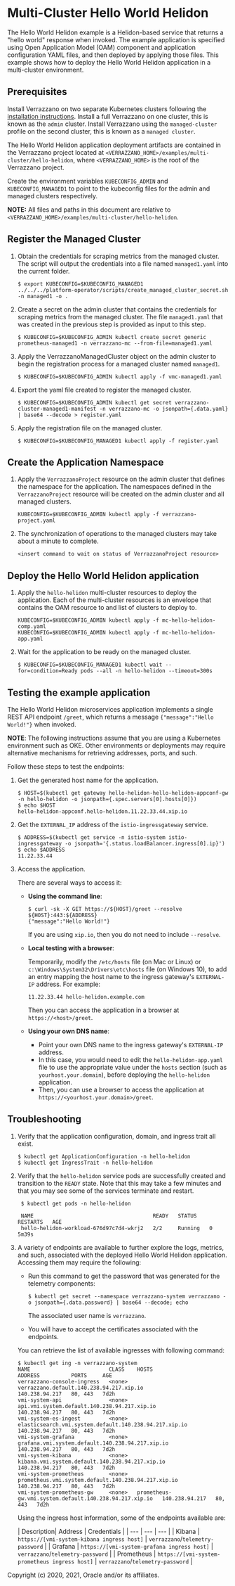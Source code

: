 # Multi-Cluster Hello World Helidon

The Hello World Helidon example is a Helidon-based service that returns a "hello world" response when invoked. The example application is specified using Open Application Model (OAM) component and application configuration YAML files, and then deployed by applying those files.  This example shows how to deploy the Hello World Helidon application in a multi-cluster environment.

## Prerequisites

Install Verrazzano on two separate Kubernetes clusters following the [installation instructions](https://verrazzano.io/docs/setup/install/installation/).  Install a full Verrazzano on one cluster, this is known as the `admin` cluster.  Install Verrazzano using the `managed-cluster` profile on the second cluster, this is known as a `managed cluster`.

The Hello World Helidon application deployment artifacts are contained in the Verrazzano project located at
`<VERRAZZANO_HOME>/examples/multi-cluster/hello-helidon`, where `<VERRAZZANO_HOME>` is the root of the Verrazzano project.

Create the environment variables `KUBECONFIG_ADMIN` and `KUBECONFIG_MANAGED1` to point to the kubeconfig files for the admin and managed clusters respectively.

**NOTE:** All files and paths in this document are relative to
`<VERRAZZANO_HOME>/examples/multi-cluster/hello-helidon`.

## Register the Managed Cluster

1. Obtain the credentials for scraping metrics from the managed cluster.  The script will output the credentials into a file named `managed1.yaml` into the current folder.
   ```
   $ export KUBECONFIG=$KUBECONFIG_MANAGED1
   ../../../platform-operator/scripts/create_managed_cluster_secret.sh -n managed1 -o .
   ```

1. Create a secret on the admin cluster that contains the credentials for scraping metrics from the managed cluster.  The file `managed1.yaml` that was created in the previous step is provided as input to this step.
   ```
   $ KUBECONFIG=$KUBECONFIG_ADMIN kubectl create secret generic prometheus-managed1 -n verrazzano-mc --from-file=managed1.yaml
   ```

1. Apply the VerrazzanoManagedCluster object on the admin cluster to begin the registration process for a managed cluster named `managed1`.
   ```
   $ KUBECONFIG=$KUBECONFIG_ADMIN kubectl apply -f vmc-managed1.yaml
   ```

1. Export the yaml file created to register the managed cluster.
   ```
   $ KUBECONFIG=$KUBECONFIG_ADMIN kubectl get secret verrazzano-cluster-managed1-manifest -n verrazzano-mc -o jsonpath={.data.yaml} | base64 --decode > register.yaml
   ```

1. Apply the registration file on the managed cluster.
   ```
   $ KUBECONFIG=$KUBECONFIG_MANAGED1 kubectl apply -f register.yaml
   ```

## Create the Application Namespace

1. Apply the `VerrazzanoProject` resource on the admin cluster that defines the namespace for the application.  The namespaces defined in the `VerrazzanoProject` resource will be created on the admin cluster and all managed clusters.
   ```
   KUBECONFIG=$KUBECONFIG_ADMIN kubectl apply -f verrazzano-project.yaml
   ```

1. The synchronization of operations to the managed clusters may take about a minute to complete. 
   ```
   <insert command to wait on status of VerrazzanoProject resource>
   ```

## Deploy the Hello World Helidon application

1. Apply the `hello-helidon` multi-cluster resources to deploy the application.  Each of the multi-cluster resources is an envelope that contains the OAM resource to and list of clusters to deploy to.
   ```
   KUBECONFIG=$KUBECONFIG_ADMIN kubectl apply -f mc-hello-helidon-comp.yaml
   KUBECONFIG=$KUBECONFIG_ADMIN kubectl apply -f mc-hello-helidon-app.yaml
   ```

1. Wait for the application to be ready on the managed cluster.
   ```
   $ KUBECONFIG=$KUBECONFIG_MANAGED1 kubectl wait --for=condition=Ready pods --all -n hello-helidon --timeout=300s
   ```

## Testing the example application

The Hello World Helidon microservices application implements a single REST API endpoint `/greet`, which returns a message `{"message":"Hello World!"}` when invoked.

**NOTE**:  The following instructions assume that you are using a Kubernetes
environment such as OKE.  Other environments or deployments may require alternative mechanisms for retrieving addresses,
ports, and such.

Follow these steps to test the endpoints:

1. Get the generated host name for the application.

   ```
   $ HOST=$(kubectl get gateway hello-helidon-hello-helidon-appconf-gw -n hello-helidon -o jsonpath={.spec.servers[0].hosts[0]})
   $ echo $HOST
   hello-helidon-appconf.hello-helidon.11.22.33.44.xip.io
   ```

1. Get the `EXTERNAL_IP` address of the `istio-ingressgateway` service.
   ```
   $ ADDRESS=$(kubectl get service -n istio-system istio-ingressgateway -o jsonpath='{.status.loadBalancer.ingress[0].ip}')
   $ echo $ADDRESS
   11.22.33.44
   ```   

1. Access the application.

   There are several ways to access it:
    * **Using the command line**:
      ```
      $ curl -sk -X GET https://${HOST}/greet --resolve ${HOST}:443:${ADDRESS}
      {"message":"Hello World!"}
      ```
      If you are using `xip.io`, then you do not need to include `--resolve`.
    * **Local testing with a browser**:

      Temporarily, modify the `/etc/hosts` file (on Mac or Linux)
      or `c:\Windows\System32\Drivers\etc\hosts` file (on Windows 10),
      to add an entry mapping the host name to the ingress gateway's `EXTERNAL-IP` address.
      For example:
      ```
      11.22.33.44 hello-helidon.example.com
      ```
      Then you can access the application in a browser at `https://<host>/greet`.

    * **Using your own DNS name**:
        * Point your own DNS name to the ingress gateway's `EXTERNAL-IP` address.
        * In this case, you would need to edit the `hello-helidon-app.yaml` file
          to use the appropriate value under the `hosts` section (such as `yourhost.your.domain`),
          before deploying the `hello-helidon` application.
        * Then, you can use a browser to access the application at `https://<yourhost.your.domain>/greet`.

## Troubleshooting

1. Verify that the application configuration, domain, and ingress trait all exist.
   ```
   $ kubectl get ApplicationConfiguration -n hello-helidon
   $ kubectl get IngressTrait -n hello-helidon
   ```   

1. Verify that the `hello-helidon` service pods are successfully created and transition to the `READY` state.
   Note that this may take a few minutes and that you may see some of the services terminate and restart.
   ```
    $ kubectl get pods -n hello-helidon

    NAME                                      READY   STATUS    RESTARTS   AGE
    hello-helidon-workload-676d97c7d4-wkrj2   2/2     Running   0          5m39s
   ```
1. A variety of endpoints are available to further explore the logs, metrics, and such, associated with
   the deployed Hello World Helidon application.  Accessing them may require the following:

    - Run this command to get the password that was generated for the telemetry components:
        ```
        $ kubectl get secret --namespace verrazzano-system verrazzano -o jsonpath={.data.password} | base64 --decode; echo
        ```
      The associated user name is `verrazzano`.

    - You will have to accept the certificates associated with the endpoints.

   You can retrieve the list of available ingresses with following command:

    ```
    $ kubectl get ing -n verrazzano-system
    NAME                         CLASS    HOSTS                                                    ADDRESS          PORTS     AGE
    verrazzano-console-ingress   <none>   verrazzano.default.140.238.94.217.xip.io                 140.238.94.217   80, 443   7d2h
    vmi-system-api               <none>   api.vmi.system.default.140.238.94.217.xip.io             140.238.94.217   80, 443   7d2h
    vmi-system-es-ingest         <none>   elasticsearch.vmi.system.default.140.238.94.217.xip.io   140.238.94.217   80, 443   7d2h
    vmi-system-grafana           <none>   grafana.vmi.system.default.140.238.94.217.xip.io         140.238.94.217   80, 443   7d2h
    vmi-system-kibana            <none>   kibana.vmi.system.default.140.238.94.217.xip.io          140.238.94.217   80, 443   7d2h
    vmi-system-prometheus        <none>   prometheus.vmi.system.default.140.238.94.217.xip.io      140.238.94.217   80, 443   7d2h
    vmi-system-prometheus-gw     <none>   prometheus-gw.vmi.system.default.140.238.94.217.xip.io   140.238.94.217   80, 443   7d2h
    ```  

   Using the ingress host information, some of the endpoints available are:

   | Description| Address | Credentials |
       | --- | --- | --- |
   | Kibana | `https://[vmi-system-kibana ingress host]` | `verrazzano`/`telemetry-password` |
   | Grafana | `https://[vmi-system-grafana ingress host]` | `verrazzano`/`telemetry-password` |
   | Prometheus | `https://[vmi-system-prometheus ingress host]` | `verrazzano`/`telemetry-password` |    

Copyright (c) 2020, 2021, Oracle and/or its affiliates.
